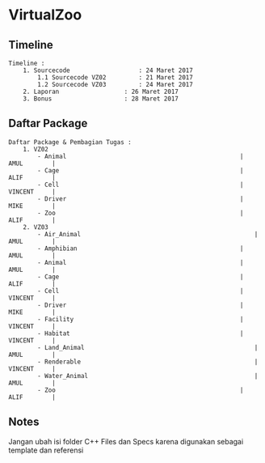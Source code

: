 # VirtualZoo

## Timeline

	Timeline :
		1. Sourcecode 					: 24 Maret 2017
			1.1 Sourcecode VZ02 		: 21 Maret 2017
			1.2 Sourcecode VZ03			: 24 Maret 2017
		2. Laporan					: 26 Maret 2017
		3. Bonus					: 28 Maret 2017

## Daftar Package

	Daftar Package & Pembagian Tugas :
		1. VZ02
			- Animal												|		AMUL		|
			- Cage													|		ALIF		|
			- Cell													|		VINCENT		|
			- Driver												|		MIKE		|
			- Zoo													|		ALIF		|
		2. VZ03
			- Air_Animal												|		AMUL		|
			- Amphibian												|		AMUL		|
			- Animal												|		AMUL		|
			- Cage													|		ALIF		|
			- Cell													|		VINCENT		|
			- Driver												|		MIKE		|
			- Facility												|		VINCENT		|
			- Habitat												|		VINCENT		|
			- Land_Animal												|		AMUL		|
			- Renderable												|		VINCENT		|
			- Water_Animal												|		AMUL		|
			- Zoo													|		ALIF		|

			
## Notes

Jangan ubah isi folder C++ Files dan Specs karena digunakan sebagai template dan referensi